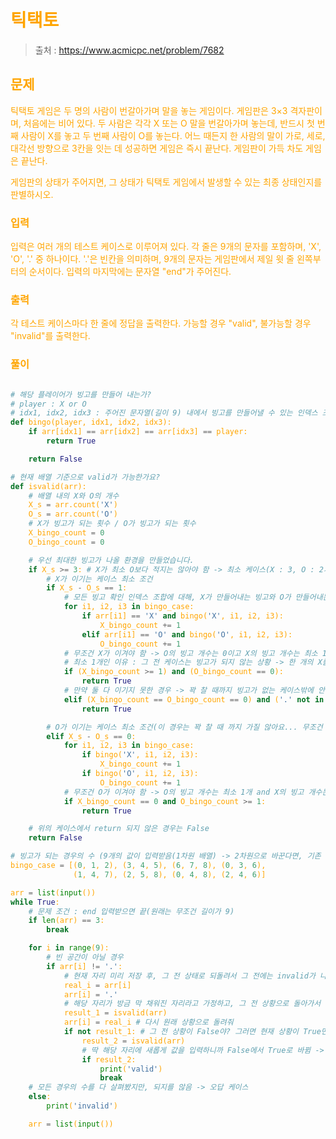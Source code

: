 <br/><Br>

<span style = "color:orange">

# 틱택토

> 출처 : https://www.acmicpc.net/problem/7682

## 문제
틱택토 게임은 두 명의 사람이 번갈아가며 말을 놓는 게임이다. 게임판은 3×3 격자판이며, 처음에는 비어 있다. 두 사람은 각각 X 또는 O 말을 번갈아가며 놓는데, 반드시 첫 번째 사람이 X를 놓고 두 번째 사람이 O를 놓는다. 어느 때든지 한 사람의 말이 가로, 세로, 대각선 방향으로 3칸을 잇는 데 성공하면 게임은 즉시 끝난다. 게임판이 가득 차도 게임은 끝난다.

게임판의 상태가 주어지면, 그 상태가 틱택토 게임에서 발생할 수 있는 최종 상태인지를 판별하시오.
### 입력
입력은 여러 개의 테스트 케이스로 이루어져 있다. 각 줄은 9개의 문자를 포함하며, 'X', 'O', '.' 중 하나이다. '.'은 빈칸을 의미하며, 9개의 문자는 게임판에서 제일 윗 줄 왼쪽부터의 순서이다. 입력의 마지막에는 문자열 "end"가 주어진다.
### 출력
각 테스트 케이스마다 한 줄에 정답을 출력한다. 가능할 경우 "valid", 불가능할 경우 "invalid"를 출력한다.

### 풀이

```python

# 해당 플레이어가 빙고를 만들어 내는가?
# player : X or O
# idx1, idx2, idx3 : 주어진 문자열(길이 9) 내에서 빙고를 만들어낼 수 있는 인덱스 조합
def bingo(player, idx1, idx2, idx3):
    if arr[idx1] == arr[idx2] == arr[idx3] == player:
        return True

    return False

# 현재 배열 기준으로 valid가 가능한가요?
def isvalid(arr):
    # 배열 내의 X와 O의 개수
    X_s = arr.count('X')
    O_s = arr.count('O')
    # X가 빙고가 되는 횟수 / O가 빙고가 되는 횟수
    X_bingo_count = 0
    O_bingo_count = 0

    # 우선 최대한 빙고가 나올 환경을 만들었습니다.
    if X_s >= 3: # X가 최소 O보다 적지는 않아야 함 -> 최소 케이스(X : 3, O : 2개 and X가 빙고)
        # X가 이기는 케이스 최소 조건
        if X_s - O_s == 1:
            # 모든 빙고 확인 인덱스 조합에 대해, X가 만들어내는 빙고와 O가 만들어내는 빙고의 개수 세기
            for i1, i2, i3 in bingo_case:
                if arr[i1] == 'X' and bingo('X', i1, i2, i3):
                    X_bingo_count += 1
                elif arr[i1] == 'O' and bingo('O', i1, i2, i3):
                    O_bingo_count += 1
            # 무조건 X가 이겨야 함 -> O의 빙고 개수는 0이고 X의 빙고 개수는 최소 1개
            # 최소 1개인 이유 : 그 전 케이스는 빙고가 되지 않는 상황 -> 한 개의 X를 추가하니 여러 개의 빙고가 생길 수도 있음
            if (X_bingo_count >= 1) and (O_bingo_count == 0):
                return True
            # 만약 둘 다 이기지 못한 경우 -> 꽉 찰 때까지 빙고가 없는 케이스밖에 안됨(즉, 빈칸을 표시하는 .이 없어야 함)
            elif (X_bingo_count == O_bingo_count == 0) and ('.' not in arr):
                return True

        # O가 이기는 케이스 최소 조건(이 경우는 꽉 찰 때 까지 가질 않아요... 무조건 O의 개수는 X보다는 한 개 작거나 같기 때문)
        elif X_s - O_s == 0:
            for i1, i2, i3 in bingo_case:
                if bingo('X', i1, i2, i3):
                    X_bingo_count += 1
                if bingo('O', i1, i2, i3):
                    O_bingo_count += 1
            # 무조건 O가 이겨야 함 -> O의 빙고 개수는 최소 1개 and X의 빙고 개수는 0개
            if X_bingo_count == 0 and O_bingo_count >= 1:
                return True

    # 위의 케이스에서 return 되지 않은 경우는 False
    return False

# 빙고가 되는 경우의 수 (9개의 값이 입력받음(1차원 배열) -> 2차원으로 바꾼다면, 기존 1차원 배열의 인덱스가 어떻게 변할까?)
bingo_case = [(0, 1, 2), (3, 4, 5), (6, 7, 8), (0, 3, 6),
              (1, 4, 7), (2, 5, 8), (0, 4, 8), (2, 4, 6)]

arr = list(input())
while True:
    # 문제 조건 : end 입력받으면 끝(원래는 무조건 길이가 9)
    if len(arr) == 3:
        break

    for i in range(9):
        # 빈 공간이 아닐 경우
        if arr[i] != '.':
            # 현재 자리 미리 저장 후, 그 전 상태로 되돌려서 그 전에는 invalid가 나왔는지 먼저 확인
            real_i = arr[i]
            arr[i] = '.'
            # 해당 자리가 방금 막 채워진 자리라고 가정하고, 그 전 상황으로 돌아가서 틱택토 진행
            result_1 = isvalid(arr)
            arr[i] = real_i # 다시 원래 상황으로 돌려줘
            if not result_1: # 그 전 상황이 False야? 그러면 현재 상황이 True면 원하는 결과네?
                result_2 = isvalid(arr)
                # 딱 해당 자리에 새롭게 값을 입력하니까 False에서 True로 바뀜 -> 정답 케이스
                if result_2:
                    print('valid')
                    break
    # 모든 경우의 수를 다 살펴봤지만, 되지를 않음 -> 오답 케이스
    else:
        print('invalid')

    arr = list(input())
```



>  
